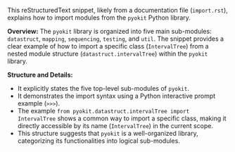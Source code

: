 This reStructuredText snippet, likely from a documentation file (`import.rst`), explains how to import modules from the `pyokit` Python library.

**Overview:**
The `pyokit` library is organized into five main sub-modules: `datastruct`, `mapping`, `sequencing`, `testing`, and `util`. The snippet provides a clear example of how to import a specific class (`IntervalTree`) from a nested module structure (`datastruct.intervalTree`) within the `pyokit` library.

**Structure and Details:**
*   It explicitly states the five top-level sub-modules of `pyokit`.
*   It demonstrates the import syntax using a Python interactive prompt example (`>>>`).
*   The example `from pyokit.datastruct.intervalTree import IntervalTree` shows a common way to import a specific class, making it directly accessible by its name (`IntervalTree`) in the current scope.
*   This structure suggests that `pyokit` is a well-organized library, categorizing its functionalities into logical sub-modules.